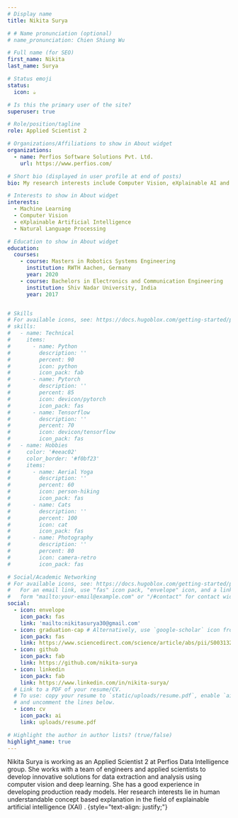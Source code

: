 ```yaml
---
# Display name
title: Nikita Surya

# # Name pronunciation (optional)
# name_pronunciation: Chien Shiung Wu

# Full name (for SEO)
first_name: Nikita
last_name: Surya

# Status emoji
status:
  icon: ☕️

# Is this the primary user of the site?
superuser: true

# Role/position/tagline
role: Applied Scientist 2

# Organizations/Affiliations to show in About widget
organizations:
  - name: Perfios Software Solutions Pvt. Ltd. 
    url: https://www.perfios.com/

# Short bio (displayed in user profile at end of posts)
bio: My research interests include Computer Vision, eXplainable AI and NLP. 

# Interests to show in About widget
interests:
  - Machine Learning
  - Computer Vision
  - eXplainable Artificial Intelligence
  - Natural Language Processing

# Education to show in About widget
education:
  courses:
    - course: Masters in Robotics Systems Engineering
      institution: RWTH Aachen, Germany
      year: 2020
    - course: Bachelors in Electronics and Communication Engineering
      institution: Shiv Nadar University, India
      year: 2017


# Skills
# For available icons, see: https://docs.hugoblox.com/getting-started/page-builder/#icons
# skills:
#   - name: Technical
#     items:
#       - name: Python
#         description: ''
#         percent: 90
#         icon: python
#         icon_pack: fab
#       - name: Pytorch
#         description: ''
#         percent: 85
#         icon: devicon/pytorch
#         icon_pack: fas
#       - name: Tensorflow
#         description: ''
#         percent: 70
#         icon: devicon/tensorflow
#         icon_pack: fas
#   - name: Hobbies
#     color: '#eeac02'
#     color_border: '#f0bf23'
#     items:
#       - name: Aerial Yoga
#         description: ''
#         percent: 60
#         icon: person-hiking
#         icon_pack: fas
#       - name: Cats
#         description: ''
#         percent: 100
#         icon: cat
#         icon_pack: fas
#       - name: Photography
#         description: ''
#         percent: 80
#         icon: camera-retro
#         icon_pack: fas

# Social/Academic Networking
# For available icons, see: https://docs.hugoblox.com/getting-started/page-builder/#icons
#   For an email link, use "fas" icon pack, "envelope" icon, and a link in the
#   form "mailto:your-email@example.com" or "/#contact" for contact widget.
social:
  - icon: envelope
    icon_pack: fas
    link: 'mailto:nikitasurya30@gmail.com'
  - icon: graduation-cap # Alternatively, use `google-scholar` icon from `ai` icon pack
    icon_pack: fas
    link: https://www.sciencedirect.com/science/article/abs/pii/S0031320323008439
  - icon: github
    icon_pack: fab
    link: https://github.com/nikita-surya
  - icon: linkedin
    icon_pack: fab
    link: https://www.linkedin.com/in/nikita-surya/
  # Link to a PDF of your resume/CV.
  # To use: copy your resume to `static/uploads/resume.pdf`, enable `ai` icons in `params.yaml`,
  # and uncomment the lines below.
  - icon: cv
    icon_pack: ai
    link: uploads/resume.pdf

# Highlight the author in author lists? (true/false)
highlight_name: true
---
```

Nikita Surya is working as an Applied Scientist 2 at Perfios Data Intelligence group. She works with a team of engineers and applied scientists to develop innovative solutions for data extraction and analysis using computer vision and deep learning. She has a good experience in developing production ready models. Her research interests lie in human understandable concept based explanation in the field of explainable artificial intelligence (XAI) .
{style="text-align: justify;"}
